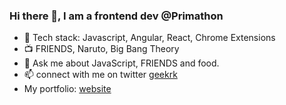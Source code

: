 ### Hi there 👋, I am a frontend dev @Primathon

- :notebook: Tech stack: Javascript, Angular, React, Chrome Extensions
- :tv: FRIENDS, Naruto, Big Bang Theory
- 💬 Ask me about JavaScript, FRIENDS and food.
- 📫 connect with me on twitter [geekrk](https://twitter.com/geekrk)
- My portfolio: [website](https://rohitkumawat.online)
